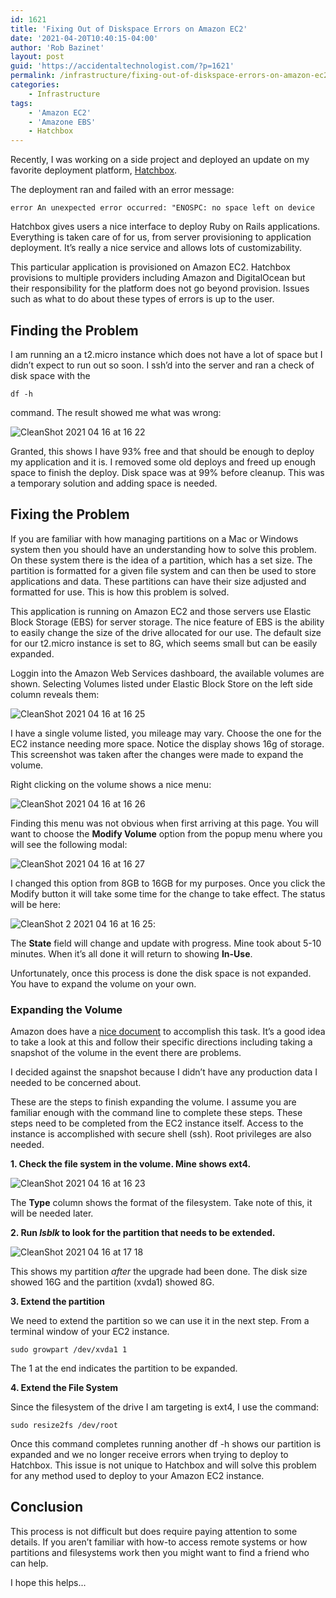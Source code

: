 ```yaml
---
id: 1621
title: 'Fixing Out of Diskspace Errors on Amazon EC2'
date: '2021-04-20T10:40:15-04:00'
author: 'Rob Bazinet'
layout: post
guid: 'https://accidentaltechnologist.com/?p=1621'
permalink: /infrastructure/fixing-out-of-diskspace-errors-on-amazon-ec2/
categories:
    - Infrastructure
tags:
    - 'Amazon EC2'
    - 'Amazone EBS'
    - Hatchbox
---
```


Recently, I was working on a side project and deployed an update on my favorite deployment platform, [Hatchbox](https://www.hatchbox.io/).

The deployment ran and failed with an error message:

`error An unexpected error occurred: "ENOSPC: no space left on device`

Hatchbox gives users a nice interface to deploy Ruby on Rails applications. Everything is taken care of for us, from server provisioning to application deployment. It’s really a nice service and allows lots of customizability.

This particular application is provisioned on Amazon EC2. Hatchbox provisions to multiple providers including Amazon and DigitalOcean but their responsibility for the platform does not go beyond provision. Issues such as what to do about these types of errors is up to the user.

## Finding the Problem

I am running an a t2.micro instance which does not have a lot of space but I didn’t expect to run out so soon. I ssh’d into the server and ran a check of disk space with the

```
df -h
```

command. The result showed me what was wrong:

![CleanShot 2021 04 16 at 16 22](/assets/img/2021/04/CleanShot-2021-04-16-at-16.22.png "CleanShot 2021-04-16 at 16.22.png")

Granted, this shows I have 93% free and that should be enough to deploy my application and it is. I removed some old deploys and freed up enough space to finish the deploy. Disk space was at 99% before cleanup. This was a temporary solution and adding space is needed.

## Fixing the Problem

If you are familiar with how managing partitions on a Mac or Windows system then you should have an understanding how to solve this problem. On these system there is the idea of a partition, which has a set size. The partition is formatted for a given file system and can then be used to store applications and data. These partitions can have their size adjusted and formatted for use. This is how this problem is solved.

This application is running on Amazon EC2 and those servers use Elastic Block Storage (EBS) for server storage. The nice feature of EBS is the ability to easily change the size of the drive allocated for our use. The default size for our t2.micro instance is set to 8G, which seems small but can be easily expanded.

Loggin into the Amazon Web Services dashboard, the available volumes are shown. Selecting Volumes listed under Elastic Block Store on the left side column reveals them:

![CleanShot 2021 04 16 at 16 25](/assets/img/2021/04/CleanShot-2021-04-16-at-16.25.png "CleanShot 2021-04-16 at 16.25.png")

I have a single volume listed, you mileage may vary. Choose the one for the EC2 instance needing more space. Notice the display shows 16g of storage. This screenshot was taken after the changes were made to expand the volume.

Right clicking on the volume shows a nice menu:

![CleanShot 2021 04 16 at 16 26](/assets/img/2021/04/CleanShot-2021-04-16-at-16.26.png "CleanShot 2021-04-16 at 16.26.png")

Finding this menu was not obvious when first arriving at this page. You will want to choose the **Modify Volume** option from the popup menu where you will see the following modal:

![CleanShot 2021 04 16 at 16 27](/assets/img/2021/04/CleanShot-2021-04-16-at-16.27.png "CleanShot 2021-04-16 at 16.27.png")

I changed this option from 8GB to 16GB for my purposes. Once you click the Modify button it will take some time for the change to take effect. The status will be here:

![CleanShot 2 2021 04 16 at 16 25](/assets/img/2021/04/CleanShot-2-2021-04-16-at-16.25.jpg "CleanShot-2 2021-04-16 at 16.25.jpg"):

The **State** field will change and update with progress. Mine took about 5-10 minutes. When it’s all done it will return to showing **In-Use**.

Unfortunately, once this process is done the disk space is not expanded. You have to expand the volume on your own.

### Expanding the Volume

Amazon does have a [nice document](https://docs.aws.amazon.com/AWSEC2/latest/UserGuide/recognize-expanded-volume-linux.html) to accomplish this task. It’s a good idea to take a look at this and follow their specific directions including taking a snapshot of the volume in the event there are problems.

I decided against the snapshot because I didn’t have any production data I needed to be concerned about.

These are the steps to finish expanding the volume. I assume you are familiar enough with the command line to complete these steps. These steps need to be completed from the EC2 instance itself. Access to the instance is accomplished with secure shell (ssh). Root privileges are also needed.

**1. Check the file system in the volume. Mine shows ext4.**

![CleanShot 2021 04 16 at 16 23](/assets/img/2021/04/CleanShot-2021-04-16-at-16.23.png "CleanShot 2021-04-16 at 16.23.png")

The **Type** column shows the format of the filesystem. Take note of this, it will be needed later.

**2. Run *lsblk* to look for the partition that needs to be extended.**

![CleanShot 2021 04 16 at 17 18](/assets/img/2021/04/CleanShot-2021-04-16-at-17.18.png "CleanShot 2021-04-16 at 17.18.png")

This shows my partition *after* the upgrade had been done. The disk size showed 16G and the partition (xvda1) showed 8G.

**3. Extend the partition**

We need to extend the partition so we can use it in the next step. From a terminal window of your EC2 instance.

```
sudo growpart /dev/xvda1 1
```

The 1 at the end indicates the partition to be expanded.

**4. Extend the File System**

Since the filesystem of the drive I am targeting is ext4, I use the command:

```
sudo resize2fs /dev/root
```

Once this command completes running another df -h shows our partition is expanded and we no longer receive errors when trying to deploy to Hatchbox. This issue is not unique to Hatchbox and will solve this problem for any method used to deploy to your Amazon EC2 instance.

## Conclusion

This process is not difficult but does require paying attention to some details. If you aren’t familiar with how-to access remote systems or how partitions and filesystems work then you might want to find a friend who can help.

I hope this helps...